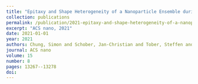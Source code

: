 ```yaml
---
title: "Epitaxy and Shape Heterogeneity of a Nanoparticle Ensemble during Redox Cycles"
collection: publications
permalink: /publication/2021-epitaxy-and-shape-heterogeneity-of-a-nanoparticle-/
excerpt: "ACS nano, 2021"
date: 2021-01-01
year: 2021
authors: Chung, Simon and Schober, Jan-Christian and Tober, Steffen and Schmidt, Daniel and Khadiev, Azat and Novikov, Dmitri V and Vonk, Vedran and Stierle, Andreas
journal: ACS nano
volume: 15
number: 8
pages: 13267--13278
doi: 
---
```

